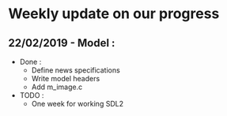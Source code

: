 # Weekly update on our progress

## 22/02/2019 - Model : 
 * Done :  
   * Define news specifications
   * Write model headers
   * Add m_image.c 
 * TODO : 
   * One week for working SDL2 
   
